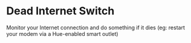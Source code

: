 # Dead Internet Switch
Monitor your Internet connection and do something if it dies (eg: restart your modem via a Hue-enabled smart outlet)
